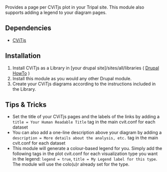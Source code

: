 Provides a page per CViTjs plot in your Tripal site. This module also supports adding a legend to your diagram pages.

## Dependencies
- [CViTjs](https://github.com/LegumeFederation/cvitjs)

## Installation
1. Install CViTjs as a Library in [your drupal site]/sites/all/libraries ( [Drupal HowTo](https://www.drupal.org/docs/7/modules/libraries-api/installing-an-external-library-that-is-required-by-a-contributed-module) )
2. Install this module as you would any other Drupal module.
3. Create your CViTjs diagrams according to the instructions included in the Library.

## Tips & Tricks
- Set the title of your CViTjs pages and the labels of the links by adding a `title = Your Human Readable Title` tag in the main cvit.conf for each dataset
- You can also add a one-line description above your diagram by adding a `description = More details about the analysis, etc.` tag in the main cvit.conf for each dataset
- This module will generate a colour-based legend for you. Simply add the following tags in the plot cvit.conf for each visualization type you want in the legend: `legend = true`, `title = My Legend label for this type`. The module will use the colo(u)r already set for the type.
